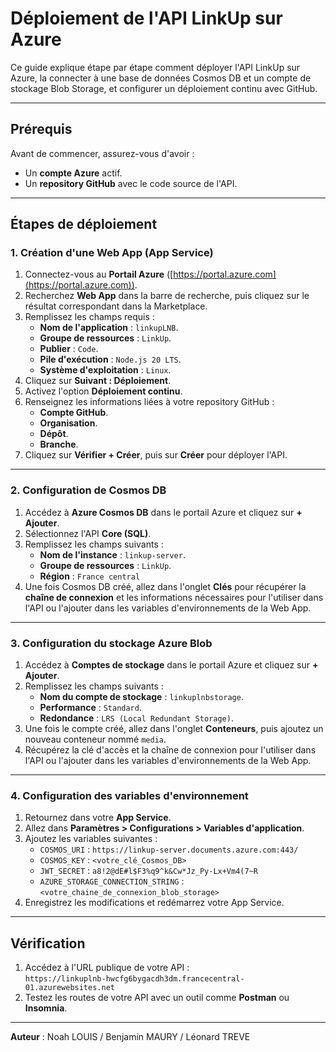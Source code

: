 # Déploiement de l'API LinkUp sur Azure

Ce guide explique étape par étape comment déployer l'API LinkUp sur Azure, la connecter à une base de données Cosmos DB et un compte de stockage Blob Storage, et configurer un déploiement continu avec GitHub.

---

## Prérequis

Avant de commencer, assurez-vous d'avoir :

- Un **compte Azure** actif.
- Un **repository GitHub** avec le code source de l'API.

---

## Étapes de déploiement

### 1. Création d'une Web App (App Service)

1. Connectez-vous au **Portail Azure** ([https://portal.azure.com](https://portal.azure.com)).
2. Recherchez **Web App** dans la barre de recherche, puis cliquez sur le résultat correspondant dans la Marketplace.
3. Remplissez les champs requis :
   - **Nom de l'application** : `linkupLNB`.
   - **Groupe de ressources** : `LinkUp`.
   - **Publier** : `Code`.
   - **Pile d'exécution** : `Node.js 20 LTS`.
   - **Système d'exploitation** : `Linux`.
4. Cliquez sur **Suivant : Déploiement**.
5. Activez l'option **Déploiement continu**.
6. Renseignez les informations liées à votre repository GitHub :
   - **Compte GitHub**.
   - **Organisation**.
   - **Dépôt**.
   - **Branche**.
7. Cliquez sur **Vérifier + Créer**, puis sur **Créer** pour déployer l'API.

---

### 2. Configuration de Cosmos DB

1. Accédez à **Azure Cosmos DB** dans le portail Azure et cliquez sur **+ Ajouter**.
2. Sélectionnez l'API **Core (SQL)**.
3. Remplissez les champs suivants :
   - **Nom de l'instance** : `linkup-server`.
   - **Groupe de ressources** : `LinkUp`.
   - **Région** : `France central`
4. Une fois Cosmos DB créé, allez dans l'onglet **Clés** pour récupérer la **chaîne de connexion** et les informations nécessaires pour l'utiliser dans l'API ou l'ajouter dans les variables d'environnements de la Web App.

---

### 3. Configuration du stockage Azure Blob

1. Accédez à **Comptes de stockage** dans le portail Azure et cliquez sur **+ Ajouter**.
2. Remplissez les champs suivants :
   - **Nom du compte de stockage** : `linkuplnbstorage`.
   - **Performance** : `Standard`.
   - **Redondance** : `LRS (Local Redundant Storage)`.
3. Une fois le compte créé, allez dans l'onglet **Conteneurs**, puis ajoutez un nouveau conteneur nommé `media`.
4. Récupérez la clé d'accès et la chaîne de connexion pour l'utiliser dans l'API ou l'ajouter dans les variables d'environnements de la Web App.

---

### 4. Configuration des variables d'environnement

1. Retournez dans votre **App Service**.
2. Allez dans **Paramètres > Configurations > Variables d'application**.
3. Ajoutez les variables suivantes :
   - `COSMOS_URI` : `https://linkup-server.documents.azure.com:443/`
   - `COSMOS_KEY` : `<votre_clé_Cosmos_DB>`
   - `JWT_SECRET` : `a8!2@dE#l$F3%q9^k&Cw*Jz_Py-Lx+Vm4(7~R`
   - `AZURE_STORAGE_CONNECTION_STRING` : `<votre_chaine_de_connexion_blob_storage>`
4. Enregistrez les modifications et redémarrez votre App Service.

---

## Vérification

1. Accédez à l'URL publique de votre API :  
   `https://linkuplnb-hwcfg6bygacdh3dm.francecentral-01.azurewebsites.net`
2. Testez les routes de votre API avec un outil comme **Postman** ou **Insomnia**.

---

**Auteur** : Noah LOUIS / Benjamin MAURY / Léonard TREVE
